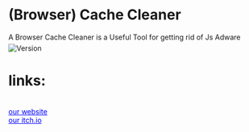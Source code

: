 # (Browser) Cache Cleaner
A Browser Cache Cleaner is a Useful Tool for getting rid of Js Adware
<br style="line-height: 5px;">
<br style="line-height: 5px;">
<img src="https://img.shields.io/badge/version-1.0.0.1-green" alt="Version"></img>
<br style="line-height: 5px;">
<h1>links:</h1><br>
<a href="http://shadowstudios.rf.gd/" style="color: blue;">our website</a><br>
<a href="https://shadowdevhere.itch.io/" style="color: blue;">our itch.io</a>
